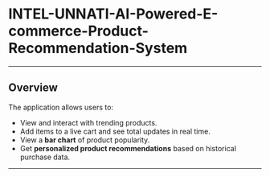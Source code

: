 # INTEL-UNNATI-AI-Powered-E-commerce-Product-Recommendation-System
---

## Overview

The application allows users to:
- View and interact with trending products.
- Add items to a live cart and see total updates in real time.
- View a **bar chart** of product popularity.
- Get **personalized product recommendations** based on historical purchase data.

---

